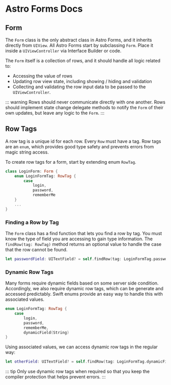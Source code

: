# Astro Forms Docs

## Form

The `Form` class is the only abstract class in Astro Forms, and it inherits directly from `UIView`. All Astro Forms start by subclassing `Form`. Place it inside a `UIViewController` via Interface Builder or code.

The `Form` itself is a collection of rows, and it should handle all logic related to:
- Accessing the value of rows
- Updating row view state, including showing / hiding and validation
- Collecting and validating the row input data to be passed to the `UIViewController`.

::: warning
Rows should never communicate directly with one another. Rows should implement state change delegate methods to notify the `Form` of their own updates, but leave any logic to the `Form`.
:::


## Row Tags

A row tag is a unique id for each row. Every `Row` must have a tag. Row tags are an `enum`, which provides good type safety and prevents errors from magic string access.

To create row tags for a form, start by extending enum `RowTag`.

```swift
class LoginForm: Form {
	enum LoginFormTag: RowTag {
		case 
			login,
			password,
			rememberMe
	}
	...
}
```




### Finding a Row by Tag

The `Form` class has a find function that lets you find a row by tag. You must know the type of field you are accessing to gain type information. The `findRow(tag: RowTag)` method returns an optional value to handle the case that the row cannot be found.

```swift
let passwordField: UITextField? = self.findRow(tag: LoginFormTag.password)
```

### Dynamic Row Tags

Many forms require dynamic fields based on some server side condition. Accordingly, we also require dynamic row tags, which can be generate and accessed predictably. Swift enums provide an easy way to handle this with associated values.

```swift
enum LoginFormTag: RowTag {
	case 
		login,
		password,
		rememberMe,
		dynamicField(String)
}
```

Using associated values, we can access dynamic row tags in the regular way:

```swift
let otherField: UITextField? = self.findRow(tag: LoginFormTag.dynamicField("row-1"))
```

::: tip
Only use dynamic row tags when required so that you keep the compiler protection that helps prevent errors.
:::

